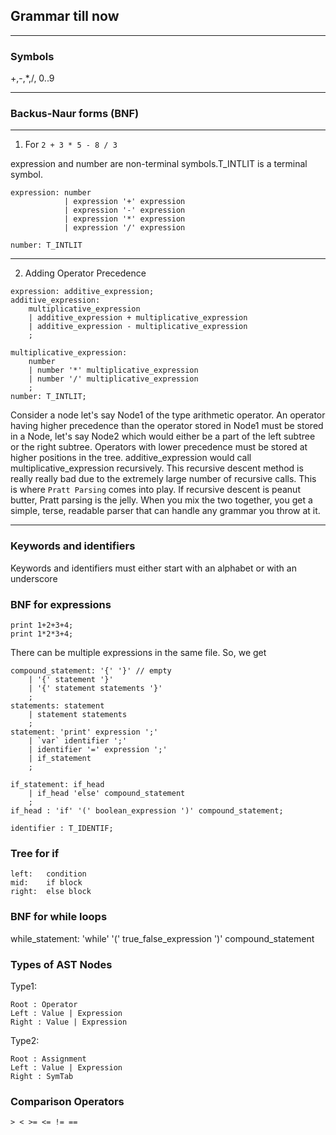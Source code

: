 ## Grammar till now
----------------------------------------------------------------------------------
### Symbols
+,-,*,/, 0..9


----------------------------------------------------------------------------------

### Backus-Naur forms (BNF)
----------------------------------------------------------------------------------

1. For `2 + 3 * 5 - 8 / 3`

expression and number are non-terminal symbols.T_INTLIT is a terminal symbol.
```
expression: number 
            | expression '+' expression
            | expression '-' expression
            | expression '*' expression
            | expression '/' expression

number: T_INTLIT
```
----------------------------------------------------------------------------------
<!-- 2 * 3 + 4 * 5 -->

2. Adding Operator Precedence
```
expression: additive_expression;
additive_expression:
    multiplicative_expression
    | additive_expression + multiplicative_expression
    | additive_expression - multiplicative_expression
    ;

multiplicative_expression:
    number
    | number '*' multiplicative_expression
    | number '/' multiplicative_expression
    ;
number: T_INTLIT;
```
Consider a node let's say Node1 of the type arithmetic operator. An operator having higher precedence than the operator stored in Node1 must be stored in a Node, let's say Node2 which would either be a part of the left subtree or the right subtree. Operators with lower precedence must be stored at higher positions in the tree. additive_expression would call multiplicative_expression recursively.
This recursive descent method is really really bad due to the extremely large number of recursive calls. This is where `Pratt Parsing` comes into play. If recursive descent is peanut butter, Pratt parsing is the jelly. When you mix the two together, you get a simple, terse, readable parser that can handle any grammar you throw at it.

----------------------------------------------------------------------------------

### Keywords and identifiers
Keywords and identifiers must either start with an alphabet or with an underscore


### BNF for expressions
```
print 1+2+3+4;
print 1*2*3+4;
```
There can be multiple expressions in the same file. So, we get
```
compound_statement: '{' '}' // empty
    | '{' statement '}'
    | '{' statement statements '}'
    ;
statements: statement
    | statement statements
    ;
statement: 'print' expression ';'
    | `var` identifier ';'
    | identifier '=' expression ';'
    | if_statement
    ;

if_statement: if_head
    | if_head 'else' compound_statement
    ;
if_head : 'if' '(' boolean_expression ')' compound_statement;

identifier : T_IDENTIF;
```

### Tree for if
```
left:   condition
mid:    if block
right:  else block
```
### BNF for while loops

while_statement: 'while' '(' true_false_expression ')' compound_statement


### Types of AST Nodes
Type1:
```
Root : Operator
Left : Value | Expression
Right : Value | Expression
```

Type2:
```
Root : Assignment
Left : Value | Expression
Right : SymTab
```

### Comparison Operators
```
> < >= <= != ==
```